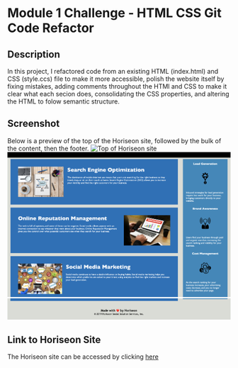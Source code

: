# Module 1 Challenge - HTML CSS Git Code Refactor 

## Description

In this project, I refactored code from an existing HTML (index.html) and CSS (style.ccs) file to make it more accessible, polish the website itself by fixing mistakes, adding comments throughout the HTMl and CSS to make it clear what each secion does, consolidating the CSS properties, and altering the HTML to folow semantic structure. 

## Screenshot

Below is a preview of the top of the Horiseon site, followed by the bulk of the content, then the footer.
![Top of Horiseon site](Develop/assets/images/Preview-1.png)
![Bulk of the content on the Horiseon site](Develop/assets/images/Preview-2.png)
![Footer on the Horiseon site](Develop/assets/images/Preview-3.png)

## Link to Horiseon Site

The Horiseon site can be accessed by clicking [here](https://mshaari.github.io/module-1-challenge/)